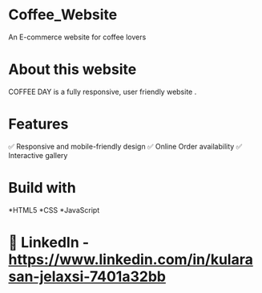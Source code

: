# Coffee_Website
An E-commerce website for coffee lovers
# About this website
COFFEE DAY is a fully responsive, user friendly website .
# Features
✅ Responsive and mobile-friendly design
✅ Online Order availability
✅ Interactive gallery 

# Build with
*HTML5 
*CSS
*JavaScript 
# 🔗 LinkedIn - https://www.linkedin.com/in/kularasan-jelaxsi-7401a32bb

